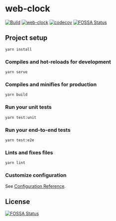 # web-clock

[![Build](https://github.com/kou64yama/web-clock/workflows/Build/badge.svg)](https://github.com/kou64yama/web-clock/actions?query=workflow%3A"Build"+branch%3Amain)
[![web-clock](https://img.shields.io/endpoint?url=https://dashboard.cypress.io/badge/simple/ikn7m7&style=flat&logo=cypress)](https://dashboard.cypress.io/projects/ikn7m7/runs)
[![codecov](https://codecov.io/gh/kou64yama/web-clock/branch/main/graph/badge.svg?token=N1Z317GIZ4)](https://codecov.io/gh/kou64yama/web-clock)
[![FOSSA Status](https://app.fossa.com/api/projects/git%2Bgithub.com%2Fkou64yama%2Fweb-clock.svg?type=shield)](https://app.fossa.com/projects/git%2Bgithub.com%2Fkou64yama%2Fweb-clock?ref=badge_shield)

## Project setup

```
yarn install
```

### Compiles and hot-reloads for development

```
yarn serve
```

### Compiles and minifies for production

```
yarn build
```

### Run your unit tests

```
yarn test:unit
```

### Run your end-to-end tests

```
yarn test:e2e
```

### Lints and fixes files

```
yarn lint
```

### Customize configuration

See [Configuration Reference](https://cli.vuejs.org/config/).

## License

[![FOSSA Status](https://app.fossa.com/api/projects/git%2Bgithub.com%2Fkou64yama%2Fweb-clock.svg?type=large)](https://app.fossa.com/projects/git%2Bgithub.com%2Fkou64yama%2Fweb-clock?ref=badge_large)
